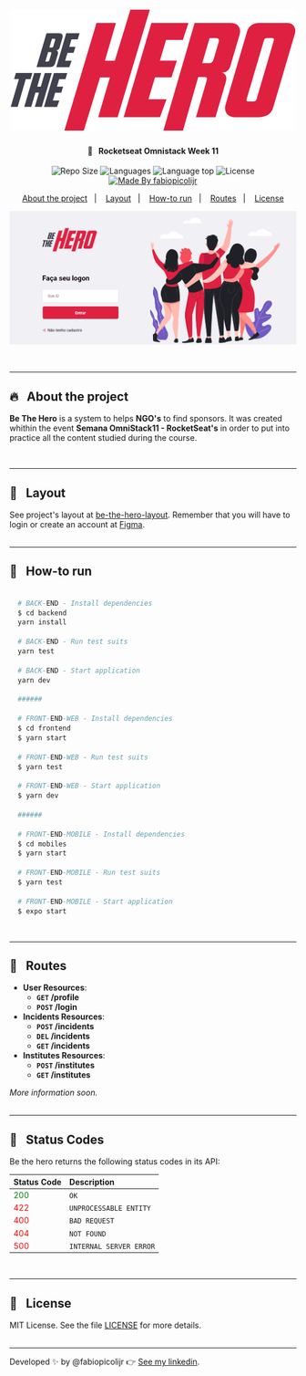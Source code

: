 <h1 align="center"><img src="frontend/src/assets/logo.svg"></h1>

<h4 align="center">
  🚀 &nbsp;&nbsp;Rocketseat Omnistack Week 11
</h4>

<p align="center">
  <img alt="Repo Size" title="Repo Size" src="https://img.shields.io/github/repo-size/fabiopicolijr/be-the-hero?color=282A36" />

  <img alt="Languages" title="Languages" src="https://img.shields.io/github/languages/count/fabiopicolijr/be-the-hero?color=282A36" />

  <img alt="Language top" title="Language top" title="Made By fabiopicolijr"  src="https://img.shields.io/github/languages/top/fabiopicolijr/be-the-hero?color=282A36" />

  <img alt="License" src="https://img.shields.io/static/v1?label=license&message=MIT&color=282A36">

  <a href="https://github.com/fabiopicolijr">
    <img alt="Made By fabiopicolijr" title="Made By fabiopicolijr" src="https://img.shields.io/badge/made%20by-fabiopicolijr-DF2041" alt="Made by fabiopicolijr" />
  <a>
</p>

<p align="center">
  <a href="#fire-about-the-project">About the project</a>&nbsp;&nbsp;&nbsp;|&nbsp;&nbsp;&nbsp;
  <a href="#art-layout">Layout</a>&nbsp;&nbsp;&nbsp;|&nbsp;&nbsp;&nbsp;
  <a href="#electric_plug-how-to-run">How-to run</a>&nbsp;&nbsp;&nbsp;|&nbsp;&nbsp;&nbsp;
  <a href="#link-routes">Routes</a>&nbsp;&nbsp;&nbsp;|&nbsp;&nbsp;&nbsp;
  <a href="#memo-license">License</a>
</p>

<p>
  <img alt="Be The hero web presentation" title="Be The hero web presentation" src="frontend/src/assets/be-the-hero.gif" />
</p>

<br />

---

##  :fire: &nbsp;&nbsp;About the project

<p>
  <b>Be The Hero</b> is a system to helps <b>NGO's</b> to find sponsors. It was created whithin the event <b>Semana OmniStack11 - RocketSeat's</b> in order to put into practice all the content studied during the course.
</p>
<br />

---

##  :art: &nbsp;&nbsp;Layout

See project's layout at [be-the-hero-layout](https://www.figma.com/file/2C2yvw7jsCOGmaNUDftX9n/Be-The-Hero---OmniStack-11?node-id=37%3A394). Remember that you will have to login or create an account at [Figma](http://figma.com/).
<br />
<br />

---

## :electric_plug: &nbsp;&nbsp;How-to run

```bash

  # BACK-END - Install dependencies
  $ cd backend
  yarn install

  # BACK-END - Run test suits
  yarn test

  # BACK-END - Start application
  yarn dev

  ######

  # FRONT-END-WEB - Install dependencies
  $ cd frontend
  $ yarn start

  # FRONT-END-WEB - Run test suits
  $ yarn test

  # FRONT-END-WEB - Start application
  $ yarn dev

  ######

  # FRONT-END-MOBILE - Install dependencies
  $ cd mobiles
  $ yarn start

  # FRONT-END-MOBILE - Run test suits
  $ yarn test

  # FRONT-END-MOBILE - Start application
  $ expo start
```
<br />

---

## :link: &nbsp;&nbsp;Routes
- **User Resources**:
  - **<code>GET</code> /profile**
  - **<code>POST</code> /login**
- **Incidents Resources**:
  - **<code>POST</code> /incidents**
  - **<code>DEL</code> /incidents**
  - **<code>GET</code> /incidents**
- **Institutes Resources**:
  - **<code>POST</code> /institutes**
  - **<code>GET</code> /institutes**

<i>More information soon.</i>
<br />
<br />

---

## :traffic_light: &nbsp;&nbsp;Status Codes

Be the hero returns the following status codes in its API:

| Status Code | Description |
| :--- | :--- |
| <span style="color:green;">200</span> | `OK` |
| <span style="color:red;">422</span> | `UNPROCESSABLE ENTITY` |
| <span style="color:red;">400</span> | `BAD REQUEST` |
| <span style="color:red;">404</span> | `NOT FOUND` |
| <span style="color:red;">500</span> | `INTERNAL SERVER ERROR` |
<br />

---

## :memo: &nbsp;&nbsp;License

MIT License. See the file [LICENSE](LICENSE.md) for more details.
<br />
<br />

---

Developed :sparkles: by @fabiopicolijr :point_right: [See my linkedin](http://www.linkedin.com/in/fabiopicolijr).
